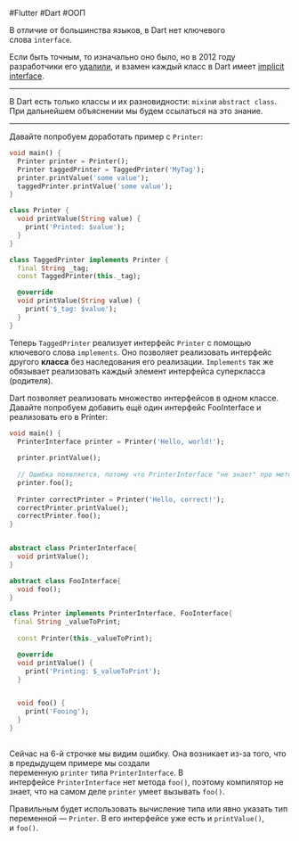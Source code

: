 #Flutter #Dart #ООП 

В отличие от большинства языков, в Dart нет ключевого слова `interface`.

Если быть точным, то изначально оно было, но в 2012 году разработчики его [удалили](https://news.dartlang.org/2012/06/proposal-to-eliminate-interface.html), и взамен каждый класс в Dart имеет [implicit interface](https://dart.dev/guides/language/language-tour#implicit-interfaces).

*************************************************************
В Dart есть только классы и их разновидности: `mixin`и `abstract class`. При дальнейшем объяснении мы будем ссылаться на это знание.
*************************************************************

Давайте попробуем доработать пример с `Printer`:

```dart
void main() {
  Printer printer = Printer();
  Printer taggedPrinter = TaggedPrinter('MyTag');
  printer.printValue('some value');
  taggedPrinter.printValue('some value');
}

class Printer {
  void printValue(String value) {
    print('Printed: $value');
  }
}

class TaggedPrinter implements Printer {
  final String _tag;
  const TaggedPrinter(this._tag);

  @override
  void printValue(String value) {
    print('$_tag: $value');
  }
}
```

Теперь `TaggedPrinter` реализует интерфейс `Printer` с помощью ключевого слова `implements`. Оно позволяет реализовать интерфейс другого **класса** без наследования его реализации. `Implements` так же обязывает реализовать каждый элемент интерфейса суперкласса (родителя).

Dart позволяет реализовать множество интерфейсов в одном классе. Давайте попробуем добавить ещё один интерфейс FooInterface и реализовать его в Printer:

```dart
void main() {
  PrinterInterface printer = Printer('Hello, world!');
  
  printer.printValue();
  
  // Ошибка появляется, потому что PrinterInterface "не знает" про метод foo()
  printer.foo();
  
  Printer correctPrinter = Printer('Hello, correct!');
  correctPrinter.printValue();
  correctPrinter.foo();
}


abstract class PrinterInterface{
  void printValue();
}

abstract class FooInterface{
  void foo();
}

class Printer implements PrinterInterface, FooInterface{
 final String _valueToPrint;
 
  const Printer(this._valueToPrint);

  @override
  void printValue() {
    print('Printing: $_valueToPrint');
  }


  void foo() {
    print('Fooing');
  }
}
    
```

Сейчас на 6-й строчке мы видим ошибку. Она возникает из-за того, что в предыдущем примере мы создали переменную `printer` типа `PrinterInterface`. В интерфейсе `PrinterInterface` нет метода `foo()`, поэтому компилятор не знает, что на самом деле `printer` умеет вызывать `foo()`.

Правильным будет использовать вычисление типа или явно указать тип переменной — `Printer`. В его интерфейсе уже есть и `printValue()`, и `foo()`.